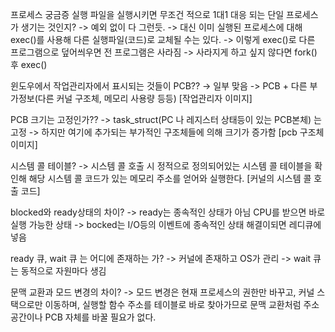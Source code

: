 프로세스
궁금증
실행 파일을 실행시키면 무조건 적으로 1대1 대응 되는 단일 프로세스가 생기는 것인지?
-> 예외 없이 다 그런듯. 
-> 대신 이미 실행된 프로세스에 대해 exec()를 사용해 다른 실행파일(코드)로 교체될 수는 있다.
-> 이렇게 exec()로 다른 프로그램으로 덮어씌우면 전 프로그램은 사라짐
-> 사라지게 하고 싶지 않다면 fork() 후 exec()

윈도우에서 작업관리자에서 표시되는 것들이 PCB??
-> 일부 맞음
-> PCB + 다른 부가정보(다른 커널 구조체, 메모리 사용량 등등)
[작업관리자 이미지]

PCB 크기는 고정인가??
-> task_struct(PC 나 레지스터 상태등이 있는 PCB본체) 는 고정
-> 하지만 여기에 추가되는 부가적인 구조체들에 의해 크기가 증가함
[pcb 구조체 이미지]

시스템 콜 테이블?
-> 시스템 콜 호출 시 정적으로 정의되어있는 시스템 콜 테이블을 확인해 해당 시스템 콜 코드가 있는 메모리 주소를 얻어와 실행한다.
[커널의 시스템 콜 호출 코드]

blocked와 ready상태의 차이?
-> ready는 종속적인 상태가 아님 CPU를 받으면 바로 실행 가능한 상태
-> bocked는 I/O등의 이벤트에 종속적인 상태 해결이되면 레디큐에 넣음

ready 큐, wait 큐 는 어디에 존재하는 가?
-> 커널에 존재하고 OS가 관리
-> wait 큐는 동적으로 자원마다 생김

문맥 교환과 모드 변경의 차이?
-> 모드 변경은 현재 프로세스의 권한만 바꾸고, 커널 스택으로만 이동하며, 실행할 함수 주소를 테이블로 바로 찾아가므로 문맥 교환처럼 주소 공간이나 PCB 자체를 바꿀 필요가 없다.
